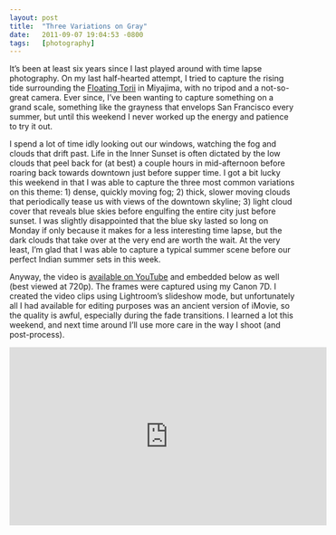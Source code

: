 ```yaml
---
layout: post
title:  "Three Variations on Gray"
date:   2011-09-07 19:04:53 -0800
tags:   [photography]
---
```

It’s been at least six years since I last played around with time
lapse photography.
On my last half-hearted attempt, I tried to capture the rising tide
surrounding the
[Floating Torii](https://www.flickr.com/photos/chrispcampbell/5505476898/in/set-72157626213627278/)
in Miyajima, with no tripod and a not-so-great camera.
Ever since, I’ve been wanting to capture something on a grand scale,
something like the grayness that envelops San Francisco every summer,
but until this weekend I never worked up the energy and patience to
try it out.

I spend a lot of time idly looking out our windows, watching the fog
and clouds that drift past.
Life in the Inner Sunset is often dictated by the low clouds that peel
back for (at best) a couple hours in mid-afternoon before roaring back
towards downtown just before supper time.
I got a bit lucky this weekend in that I was able to capture the three
most common variations on this theme: 1) dense, quickly moving fog;
2) thick, slower moving clouds that periodically tease us with views
of the downtown skyline; 3) light cloud cover that reveals blue skies
before engulfing the entire city just before sunset.
I was slightly disappointed that the blue sky lasted so long on Monday
if only because it makes for a less interesting time lapse, but the dark
clouds that take over at the very end are worth the wait.
At the very least, I’m glad that I was able to capture a typical summer
scene before our perfect Indian summer sets in this week.

Anyway, the video is
[available on YouTube](https://youtube.com/watch?v=sNiXUMNzqb8)
and embedded below as well (best viewed at 720p).
The frames were captured using my Canon 7D.
I created the video clips using Lightroom’s slideshow mode, but
unfortunately all I had available for editing purposes was an ancient
version of iMovie, so the quality is awful, especially during the fade
transitions. I learned a lot this weekend, and next time around I’ll
use more care in the way I shoot (and post-process).

<div class="video-container">
<iframe class="video-embed" width="560" height="315" src="https://youtube.com/embed/sNiXUMNzqb8" frameborder="0" allow="accelerometer; autoplay; encrypted-media; gyroscope; picture-in-picture" allowfullscreen></iframe>
</div>
